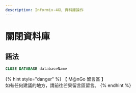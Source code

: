 ```yaml
---
description: Informix-4GL 資料庫操作
---
```


# 關閉資料庫

## 語法

```sql
CLOSE DATABASE databaseName
```

{% hint style="danger" %}
【 M@nGo 留言區 】\
如有任何建議的地方，請前往芒果留言區留言。
{% endhint %}
